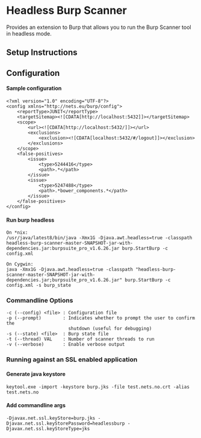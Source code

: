 Headless Burp Scanner
=====================

Provides an extension to Burp that allows you to run the Burp Scanner tool in headless mode.

## Setup Instructions


## Configuration

#### Sample configuration

    <?xml version="1.0" encoding="UTF-8"?>
    <config xmlns="http://nets.eu/burp/config">
        <reportType>JUNIT</reportType>
        <targetSitemap><![CDATA[http://localhost:5432]]></targetSitemap>
        <scope>
            <url><![CDATA[http://localhost:5432/]]></url>
            <exclusions>
                <exclusion><![CDATA[localhost:5432/#/logout]]></exclusion>
            </exclusions>
        </scope>
        <false-positives>
            <issue>
                <type>5244416</type>
                <path>.*</path>
            </issue>
            <issue>
                <type>5247488</type>
                <path>.*bower_components.*</path>
            </issue>
        </false-positives>
    </config>

#### Run burp headless

    On *nix:
    /usr/java/latest8/bin/java -Xmx1G -Djava.awt.headless=true -classpath headless-burp-scanner-master-SNAPSHOT-jar-with-dependencies.jar:burpsuite_pro_v1.6.26.jar burp.StartBurp -c config.xml

    On Cygwin: 
    java -Xmx1G -Djava.awt.headless=true -classpath "headless-burp-scanner-master-SNAPSHOT-jar-with-dependencies.jar;burpsuite_pro_v1.6.26.jar" burp.StartBurp -c config.xml -s burp_state

### Commandline Options

    -c (--config) <file> : Configuration file
    -p (--prompt)        : Indicates whether to prompt the user to confirm the
                           shutdown (useful for debugging)
    -s (--state) <file>  : Burp state file
    -t (--thread) VAL    : Number of scanner threads to run
    -v (--verbose)       : Enable verbose output

### Running against an SSL enabled application


#### Generate java keystore

    keytool.exe -import -keystore burp.jks -file test.nets.no.crt -alias test.nets.no

#### Add commandline args

    -Djavax.net.ssl.keyStore=burp.jks -Djavax.net.ssl.keyStorePassword=headlessburp -Djavax.net.ssl.keyStoreType=jks

